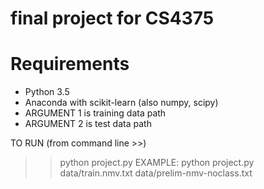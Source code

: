 # final project for CS4375
# Requirements
* Python 3.5
* Anaconda with scikit-learn (also numpy, scipy)
* ARGUMENT 1 is training data path
* ARGUMENT 2 is test data path

TO RUN (from command line >>)
>> python project.py <TRAININGDATAPATH> <TESTDATAPATH>
EXAMPLE:
>> python project.py data/train.nmv.txt data/prelim-nmv-noclass.txt